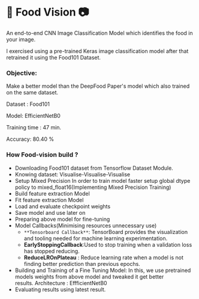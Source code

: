 # 🍔 Food Vision 📷

An end-to-end CNN Image Classification Model which identifies the food in your image.

I exercised using a pre-trained Keras image classification model after that retrained it using the Food101 Dataset.

### Objective:

Make a better model than the DeepFood Paper's model which also trained on the same dataset.

Dataset : Food101

 Model: EfficientNetB0
        
 Training time : 47 min.
 
 Accuracy: 80.40 %

### How Food-vision build ?

- Downloading Food101 dataset from Tensorflow Dataset Module.
- Knowing dataset: Visualise-Visualise-Visualise
- Setup Mixed Precision
  In order to train model faster setup global dtype policy to mixed_float16(Implementing Mixed   Precision Training)
- Build feature extraction Model
- Fit feature extraction Model
- Load and evaluate checkpoint weights
- Save model and use later on
- Preparing above model for fine-tuning
- Model Callbacks(Minimising resources unnecessary use)
  * `**Tensorboard Callback**`: TensorBoard provides the visualization and tooling needed for 
                                                                                                                         machine learning experimentation.
  * **EarlyStoppingCallback**:Used to stop training when a validation loss has stopped reducing.
  * **ReduceLROnPlateau** : Reduce learning rate when a model is not finding better prediction                                                                                                                           than previous epochs.
- Building and Training of a Fine Tuning Model:
  In this, we use pretrained models weights from above model and tweaked it get better         
  results. Architecture : EffficientNetB0
- Evaluating results using latest result.


